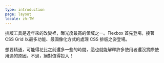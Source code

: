 ```yaml
---
type: introduction
page: layout
locale: zh-TW
---
```


排版工具是近年來的改變裡，曝光度最高的領域之一。Flexbox 首先登場，接著 CSS Grid 以最多功能、最圖像化方式的處理 CSS 排版之姿登場。

想要精通，可能得花比之前還多一些的時間，這也就能解釋許多使用者還沒實際使用過的原因。不過，絕對值得投入！
